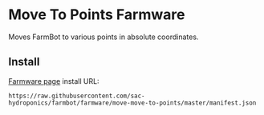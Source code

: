 # Move To Points Farmware
Moves FarmBot to various points in absolute coordinates.

## Install
[Farmware page](https://my.farmbot.io/app/farmware) install URL:
```
https://raw.githubusercontent.com/sac-hydroponics/farmbot/farmware/move-move-to-points/master/manifest.json
```
